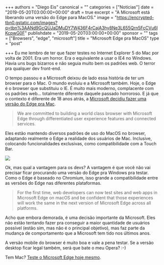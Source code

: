 +++
authors = "Diego Eis"
canonical = ""
categories = ["Notícias"]
date = "2019-05-20T03:00:00+00:00"
draft = true
excerpt = "A Microsoft está liberando uma versão do Edge para MacOS."
image = "https://encrypted-tbn0.gstatic.com/images?q=tbn%3AANd9GcQUJaDMuDY7W436F4rCajA3hy8Ne3L655Qrn5FcCVu6lKcpwG0F"
publishdate = "2019-05-20T03:00:00+00:00"
sponsor = ""
tags = ["Browsers", "edge", "microsoft"]
title = "Microsoft Edge pra MacOS"
type = "post"

+++
Eu me lembro de ter que fazer testes no Internet Explorer 5 do Mac por volta de 2001. Era um horror. Era o equivalente a usar o IE4 no Windows. Havia uns bugs bizarros e não seguia muito bem os padrões web. O terror pra qualquer dev front-end.

O tempo passou e a Microsoft deixou de lado essa história de ter um browser para o Mac. O mundo evoluiu e a Microsoft também. Hoje, o Edge é o browser que substituiu o IE. É muito mais moderno, complacente com os padrões web... totalmente diferente daquele passado horroroso. E já que o contexto é diferente de 18 anos atrás, a [Microsoft decidiu fazer uma versão do Edge pra Mac](https://blogs.windows.com/msedgedev/2019/05/20/microsoft-edge-macos-canary-preview/).

> We are committed to building a world class browser with Microsoft Edge through differentiated user experience features and connected services.

Eles estão mantendo diversos padrões de uso do MacOS no browser, adaptando realmente o Edge a realidade dos usuários de Mac. Inclusive, colocando funcionalidades exclusivas, como compatibilidade com a Touch Bar.

![](https://46c4ts1tskv22sdav81j9c69-wpengine.netdna-ssl.com/wp-content/uploads/prod/sites/33/2019/05/11b2bfaafdc9e3a5ba95a6271d2e0e35.gif)

Ok, mas qual a vantagem para os devs? A vantagem é que você não vai precisar ficar procurando uma versão do Edge pra Windows pra testar. Como o Edge é baseado no Chromium, isso grande a compatibilidade entre as versões do Edge nas diferentes plataformas. 

>  For the first time, web developers can now test sites and web apps in Microsoft Edge on macOS and be confident that those experiences will work the same in the next version of Microsoft Edge across all platforms.

Acho que embora demorada, é uma decisão importante da Microsoft. Eles não estão tentando fazer pra conseguir a maior quantidade de usuários possível (estão sim, mas não é o principal objetivo), mas faz parte da mudança de comportamento que a Microsoft tem tido nos últimos anos.

A versão mobile do browser é muito boa e vale a pena testar. Se a versão desktop ficar legal também, será que bate o meu Opera? :-)

Tem Mac? [Teste o Microsoft Edge hoje mesmo](https://www.microsoftedgeinsider.com/?form=MO12FS&OCID=MO12FS).